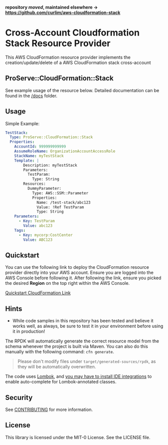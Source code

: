 **repository _moved_, maintained elsewhere -> https://github.com/curlim/aws-cloudformation-stack**

# Cross-Account Cloudformation Stack Resource Provider

This AWS CloudFormation resource provider implements the creation/update/delete of a AWS CloudFormation stack cross-account

## ProServe::CloudFormation::Stack

See example usage of the resource below. Detailed documentation can be found in the [/docs](docs) folder.

## Usage

Simple Example:

```yaml
TestStack:
  Type: ProServe::CloudFormation::Stack
  Properties:
    AccountId: 999999999999
    AssumeRoleName: OrganizationAccountAccessRole
    StackName: myTestStack
    Template: |
        Description: myTestStack
        Parameters:
          TestParam:
            Type: String
        Resources:
          DummyParameter:
            Type: AWS::SSM::Parameter
            Properties:
              Name: /test-stack/abc123
              Value: !Ref TestParam
              Type: String
    Parameters:
      - Key: TestParam
        Value: abc123
    Tags:
      - Key: mycorp:CostCenter
        Value: ABC123
```

## Quickstart

You can use the following link to deploy the CloudFormation resource provider directly into your AWS account. Ensure you are logged into the AWS Console before following it.
After following the link, ensure you picked the desired **Region** on the top right within the AWS Console.

[Quickstart CloudFormation Link](https://console.aws.amazon.com/cloudformation/home?region=eu-west-1#/stacks/new?templateURL=https:%2F%2Fs3.amazonaws.com%2Faws-enterprise-jumpstart%2Faws-cloudformation-stack-resource%2Fcfn-provider-registration.yaml)

## Hints

* While code samples in this repository has been tested and believe it works well, as always, be sure to test it in your environment before using it in production!

The RPDK will automatically generate the correct resource model from the schema whenever the project is built via Maven. You can also do this manually with the following command: `cfn generate`.

> Please don't modify files under `target/generated-sources/rpdk`, as they will be automatically overwritten.

The code uses [Lombok](https://projectlombok.org/), and [you may have to install IDE integrations](https://projectlombok.org/setup/overview) to enable auto-complete for Lombok-annotated classes.

## Security

See [CONTRIBUTING](CONTRIBUTING.md#security-issue-notifications) for more information.

## License

This library is licensed under the MIT-0 License. See the LICENSE file.

